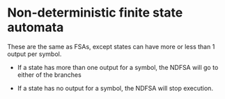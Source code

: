 

# Non-deterministic finite state automata


These are the same as FSAs, except states
can have more or less than 1 output per symbol.

- If a state has more than one output for a symbol, 
  the NDFSA will go to either of the branches

- If a state has no output for a symbol,
  the NDFSA will stop execution.



